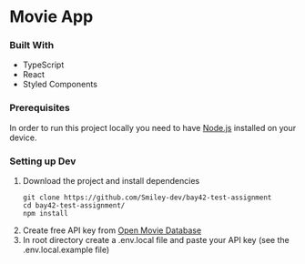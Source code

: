 # Movie App

### Built With

- TypeScript
- React
- Styled Components

### Prerequisites

In order to run this project locally you need to have [Node.js](https://nodejs.org/en/) installed on your device.

### Setting up Dev

1. Download the project and install dependencies
      ```shell
      git clone https://github.com/Smiley-dev/bay42-test-assignment
      cd bay42-test-assignment/
      npm install
      ```
2. Create free API key from [Open Movie Database](https://www.omdbapi.com/)
3. In root directory create a .env.local file and paste your API key (see the .env.local.example file)
